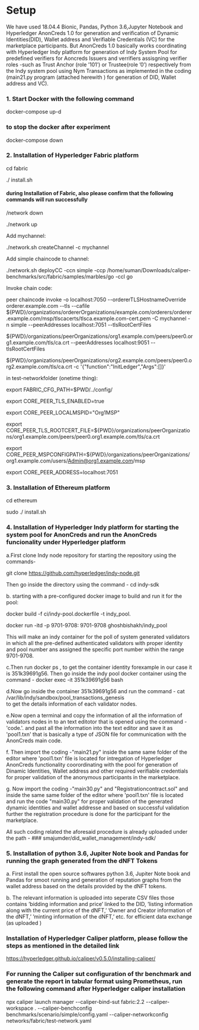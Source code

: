 # Setup
We have used 18.04.4 Bionic, Pandas, Python 3.6,Jupyter Notebook and Hyperledger AnonCreds 1.0 for generation and verification of Dynamic Identities(DID), Wallet address and Verifiable Credentials (VC) for the marketplace participants. 
But AnonCreds 1.0 basically works coordinating with Hyperledger Indy platform for generation of Indy System Pool for predefined verifiers for Aoncreds Issuers and verrifiers assisgning verifier roles -such as Trust Anchor (role ’101’)
or Trustee(role ’0’) respectively from the Indy system pool using Nym Transactions as implemented in the coding (main21.py program (attached herewith ) for generation of DID, Wallet address and VC).

 ### 1. Start Docker with the following command

docker-compose up-d

### to stop the docker after experiment 
docker-compose down

### 2. Installation of Hyperledger Fabric platform 
cd fabric

./ install.sh

####  during Installation of Fabric, also please confirm that the following commands will run successfully
/network down

./network up

Add mychannel:

./network.sh createChannel -c mychannel

Add simple chaincode to channel:

./network.sh deployCC -ccn simple -ccp /home/suman/Downloads/caliper-benchmarks/src/fabric/samples/marbles/go -ccl go

Invoke chain code:

peer chaincode invoke -o localhost:7050 --ordererTLSHostnameOverride orderer.example.com --tls --cafile
${PWD}/organizations/ordererOrganizations/example.com/orderers/orderer.example.com/msp/tlscacerts/tlsca.example.com-cert.pem -C mychannel -n simple --peerAddresses localhost:7051 --tlsRootCertFiles 

${PWD}/organizations/peerOrganizations/org1.example.com/peers/peer0.org1.example.com/tls/ca.crt --peerAddresses localhost:9051 --tlsRootCertFiles 

${PWD}/organizations/peerOrganizations/org2.example.com/peers/peer0.org2.example.com/tls/ca.crt -c '{"function":"InitLedger","Args":[]}'

 
in test-networkfolder (onetime thing): 

export FABRIC_CFG_PATH=$PWD/../config/

export CORE_PEER_TLS_ENABLED=true

export CORE_PEER_LOCALMSPID="Org1MSP"

export CORE_PEER_TLS_ROOTCERT_FILE=${PWD}/organizations/peerOrganizations/org1.example.com/peers/peer0.org1.example.com/tls/ca.crt

export CORE_PEER_MSPCONFIGPATH=${PWD}/organizations/peerOrganizations/org1.example.com/users/Admin@org1.example.com/msp

export CORE_PEER_ADDRESS=localhost:7051

### 3. Installation of Ethereum platform 
cd ethereum

sudo ./ install.sh

### 4. Installation of Hyperledger Indy platform for starting the system pool for AnonCreds and run the AnonCreds funcionality under Hyperledger platform

a.First clone Indy node repository for starting the repository using the commands- 

git clone https://github.com/hyperledger/indy-node.git 

Then go inside the directory using the command - cd indy-sdk

b. starting with a pre-configured docker image to build and run it for the pool:
   
docker build -f ci/indy-pool.dockerfile -t indy_pool.

docker run -itd -p 9701-9708: 9701-9708 ghoshbishakh/indy_pool

This will make an indy container for the poll of system generated validators in which all the pre-defined authenticated validators with proper identity and pool number ans assigned the specific port number within the range 9701-9708.

c.Then run docker ps , to get the container identity forexample in our case it is 351k39691g56. 
Then go inside the indy pool docker container  using the command - docker exec -it 351k39691g56 bash

d.Now go inside the container 351k39691g56 and run the command - cat /var/lib/indy/sandbox/pool_transactions_genesis                                              
to get the details information of each validator nodes.

e.Now open a terminal and copy the information of all the information of validators nodes in to an text editotor that is opened using the command -'code.'.
and past all the information into the text editor and save it as 'pool1.txn' that is basically a type of JSON file for communication with the AnonCreds main code.

f. Then import the coding -"main21.py" inside the same same folder of the editor where 'pool1.txn' file is located for intregation of Hyperledger AnonCreds functionality coorordinating with the pool for generation of Dinamic Identities, Wallet address and other required verifiable credentials for proper validation of the anonymous participants in the marketplace. 

g. Now import the coding -"main30.py" and "Registrationcontract.sol" and inside the same same folder of the editor where 'pool1.txn' file is located and run the code "main30.py" for proper validation of the generated dynamic identities and wallet addresse and based on successful validation further the registration procedure is done for the participant for the marketplace.

All such coding related the aforesaid procedure is already uploaded under the path -  ### smajumder/did_wallet_management/indy-sdk/

### 5. Installation of python 3.6, Jupiter Note book and Pandas for running the graph generated from the dNFT Tokens 

a. First install the open source softwares python 3.6, Jupiter Note book and Pandas for smoot running and generation of reputation graphs from the wallet address based on the details provided by the dNFT  tokens.

b. The relevant information is uploaded into seperate CSV files those contains ’bidding information and price’ linked to the DID, ’listing information along with the current price of the dNFT,’ ’Owner and Creator information of the dNFT,’ ’minting information of the dNFT,’ etc. for efficient data exchange  (as uploaded )








### Installation of Hyperledger Caliper platform, please follow the steps as mentioned in the detailed link
https://hyperledger.github.io/caliper/v0.5.0/installing-caliper/

### For running the Caliper sut configuration of thr benchmark and generate the report in tabular format using Prometheus, run the following command after Hyperledger caliper installation
npx caliper launch manager --caliper-bind-sut fabric:2.2 --caliper-workspace . --caliper-benchconfig benchmarks/scenario/simple/config.yaml --caliper-networkconfig networks/fabric/test-network.yaml
